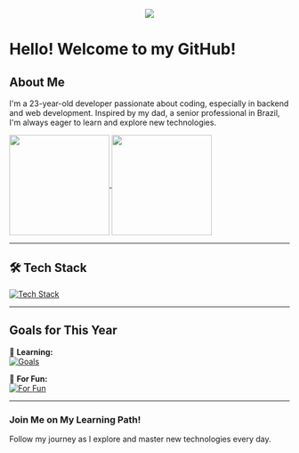 <p align="center">
  <a href="https://skillicons.dev">   
    <img src="https://skillicons.dev/icons?i=arch" />
  </a>
</p>

# Hello! Welcome to my GitHub!

## About Me
I'm a 23-year-old developer passionate about coding, especially in backend and web development. Inspired by my dad, a senior professional in Brazil, I'm always eager to learn and explore new technologies.

<a href="https://github.com/Miki000000">
  <img height=180 align="center" src="https://github-readme-stats.vercel.app/api?username=Miki000000&show_icons=true&theme=synthwave&hide_title=true" />
</a>
<a href="https://github.com/Miki000000">
  <img height=180 align="center" src="https://github-readme-stats.vercel.app/api/top-langs?username=Miki000000&theme=synthwave&layout=compact&langs_count=8&card_width=320" />
</a>

---

## 🛠 Tech Stack

[![Tech Stack](https://skillicons.dev/icons?i=js,ts,bun,solidjs,react,next,reactnative,cs,dotnet,aspnet,kotlin,spring,ktor,docker,dockercompose,dockerswarm)](https://skillicons.dev)

---

## Goals for This Year

📌 **Learning:**  
[![Goals](https://skillicons.dev/icons?i=kubernetes,terraform,aws,azure)](https://skillicons.dev)

🎉 **For Fun:**  
[![For Fun](https://skillicons.dev/icons?i=elixir,rust,zig)](https://skillicons.dev)

---

### Join Me on My Learning Path!
Follow my journey as I explore and master new technologies every day.



<!--
**Miki000000/Miki000000** is a ✨ _special_ ✨ repository because its `README.md` (this file) appears on your GitHub profile.
Here are some ideas to get you started:
- 🔭 I’m currently working on ...
- 🌱 I’m currently learning ...
- 👯 I’m looking to collaborate on ...
- 🤔 I’m looking for help with ...
- 💬 Ask me about ...
- 📫 How to reach me: ...
- 😄 Pronouns: ...
- ⚡ Fun fact: ...
-->
